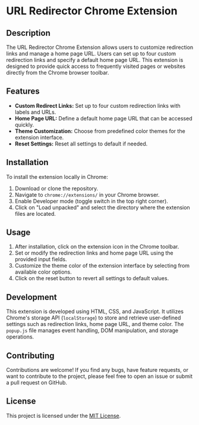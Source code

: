 # URL Redirector Chrome Extension

## Description
The URL Redirector Chrome Extension allows users to customize redirection links and manage a home page URL. Users can set up to four custom redirection links and specify a default home page URL. This extension is designed to provide quick access to frequently visited pages or websites directly from the Chrome browser toolbar.

## Features
- **Custom Redirect Links:** Set up to four custom redirection links with labels and URLs.
- **Home Page URL:** Define a default home page URL that can be accessed quickly.
- **Theme Customization:** Choose from predefined color themes for the extension interface.
- **Reset Settings:** Reset all settings to default if needed.

## Installation
To install the extension locally in Chrome:
1. Download or clone the repository.
2. Navigate to `chrome://extensions/` in your Chrome browser.
3. Enable Developer mode (toggle switch in the top right corner).
4. Click on "Load unpacked" and select the directory where the extension files are located.

## Usage
1. After installation, click on the extension icon in the Chrome toolbar.
2. Set or modify the redirection links and home page URL using the provided input fields.
3. Customize the theme color of the extension interface by selecting from available color options.
4. Click on the reset button to revert all settings to default values.

## Development
This extension is developed using HTML, CSS, and JavaScript. It utilizes Chrome's storage API (`localStorage`) to store and retrieve user-defined settings such as redirection links, home page URL, and theme color. The `popup.js` file manages event handling, DOM manipulation, and storage operations.

## Contributing
Contributions are welcome! If you find any bugs, have feature requests, or want to contribute to the project, please feel free to open an issue or submit a pull request on GitHub.

## License
This project is licensed under the [MIT License](link-to-license-file).
